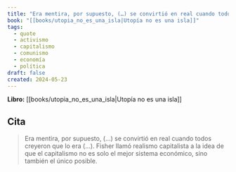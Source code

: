 ```yaml
---
title: "Era mentira, por supuesto, (…) se convirtió en real cuando todos creyeron que lo..."
book: "[[books/utopia_no_es_una_isla|Utopía no es una isla]]"
tags:
  - quote
  - activismo
  - capitalismo
  - comunismo
  - economía
  - política
draft: false
created: 2024-05-23
---
```


**Libro:** [[books/utopia_no_es_una_isla|Utopía no es una isla]]

## Cita
> Era mentira, por supuesto, (…) se convirtió en real cuando todos creyeron que lo era (…). Fisher llamó realismo capitalista a la idea de que el capitalismo no es solo el mejor sistema económico, sino también el único posible.
